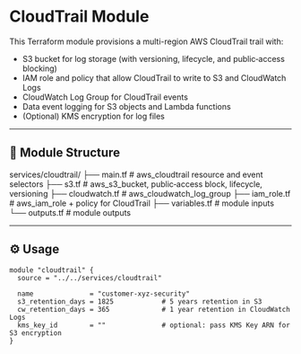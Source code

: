 # CloudTrail Module

This Terraform module provisions a multi-region AWS CloudTrail trail with:

- S3 bucket for log storage (with versioning, lifecycle, and public‐access blocking)
- IAM role and policy that allow CloudTrail to write to S3 and CloudWatch Logs
- CloudWatch Log Group for CloudTrail events
- Data event logging for S3 objects and Lambda functions
- (Optional) KMS encryption for log files

---

## 📂 Module Structure

services/cloudtrail/
├── main.tf # aws_cloudtrail resource and event selectors
├── s3.tf # aws_s3_bucket, public‐access block, lifecycle, versioning
├── cloudwatch.tf # aws_cloudwatch_log_group
├── iam_role.tf # aws_iam_role + policy for CloudTrail
├── variables.tf # module inputs
└── outputs.tf # module outputs

---

## ⚙️ Usage

```hcl
module "cloudtrail" {
  source = "../../services/cloudtrail"

  name              = "customer-xyz-security"
  s3_retention_days = 1825            # 5 years retention in S3
  cw_retention_days = 365             # 1 year retention in CloudWatch Logs
  kms_key_id        = ""              # optional: pass KMS Key ARN for S3 encryption
}

